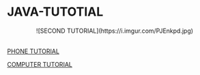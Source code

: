 # JAVA-TUTOTIAL
<center>
![SECOND TUTORIAL](https://i.imgur.com/PJEnkpd.jpg)
</center>
 <br>
<ls><p><a href="https://www.youtube.com/watch?v=m2uBd4NI3Ag">PHONE TUTORIAL</a></p></ls>

 
 <a href="https://www.youtube.com/watch?v=xk4_1vDrzzo">COMPUTER TUTORIAL</a>
